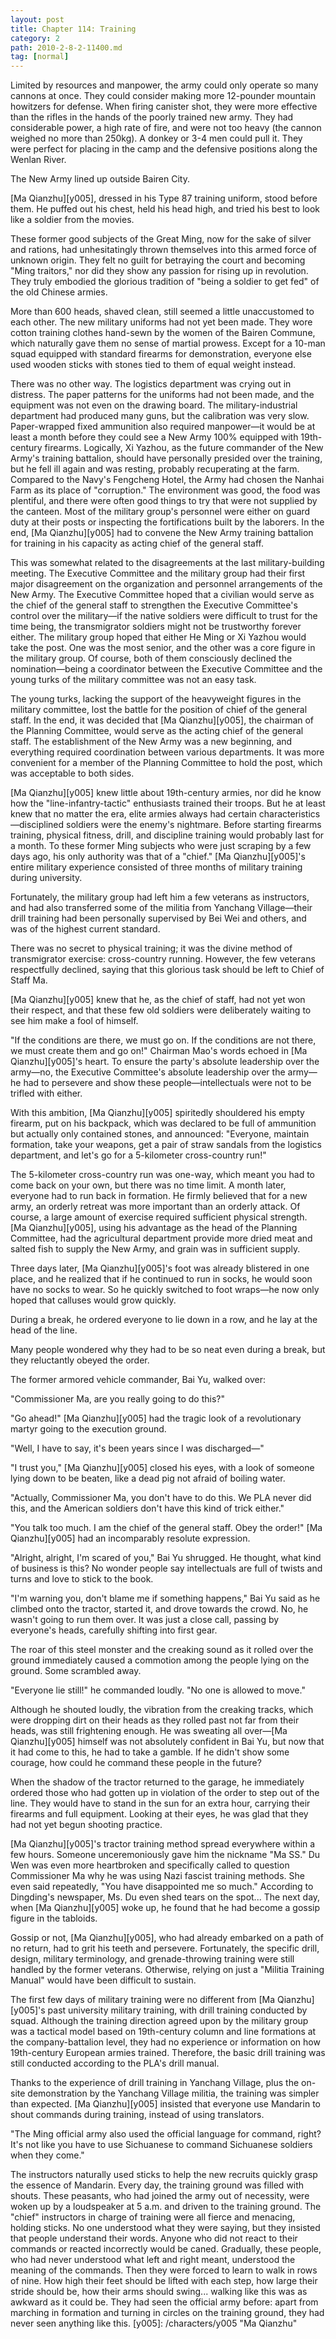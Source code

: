 ```yaml
---
layout: post
title: Chapter 114: Training
category: 2
path: 2010-2-8-2-11400.md
tag: [normal]
---
```


Limited by resources and manpower, the army could only operate so many cannons at once. They could consider making more 12-pounder mountain howitzers for defense. When firing canister shot, they were more effective than the rifles in the hands of the poorly trained new army. They had considerable power, a high rate of fire, and were not too heavy (the cannon weighed no more than 250kg). A donkey or 3-4 men could pull it. They were perfect for placing in the camp and the defensive positions along the Wenlan River.

The New Army lined up outside Bairen City.

[Ma Qianzhu][y005], dressed in his Type 87 training uniform, stood before them. He puffed out his chest, held his head high, and tried his best to look like a soldier from the movies.

These former good subjects of the Great Ming, now for the sake of silver and rations, had unhesitatingly thrown themselves into this armed force of unknown origin. They felt no guilt for betraying the court and becoming "Ming traitors," nor did they show any passion for rising up in revolution. They truly embodied the glorious tradition of "being a soldier to get fed" of the old Chinese armies.

More than 600 heads, shaved clean, still seemed a little unaccustomed to each other. The new military uniforms had not yet been made. They wore cotton training clothes hand-sewn by the women of the Bairen Commune, which naturally gave them no sense of martial prowess. Except for a 10-man squad equipped with standard firearms for demonstration, everyone else used wooden sticks with stones tied to them of equal weight instead.

There was no other way. The logistics department was crying out in distress. The paper patterns for the uniforms had not been made, and the equipment was not even on the drawing board. The military-industrial department had produced many guns, but the calibration was very slow. Paper-wrapped fixed ammunition also required manpower—it would be at least a month before they could see a New Army 100% equipped with 19th-century firearms. Logically, Xi Yazhou, as the future commander of the New Army's training battalion, should have personally presided over the training, but he fell ill again and was resting, probably recuperating at the farm. Compared to the Navy's Fengcheng Hotel, the Army had chosen the Nanhai Farm as its place of "corruption." The environment was good, the food was plentiful, and there were often good things to try that were not supplied by the canteen. Most of the military group's personnel were either on guard duty at their posts or inspecting the fortifications built by the laborers. In the end, [Ma Qianzhu][y005] had to convene the New Army training battalion for training in his capacity as acting chief of the general staff.

This was somewhat related to the disagreements at the last military-building meeting. The Executive Committee and the military group had their first major disagreement on the organization and personnel arrangements of the New Army. The Executive Committee hoped that a civilian would serve as the chief of the general staff to strengthen the Executive Committee's control over the military—if the native soldiers were difficult to trust for the time being, the transmigrator soldiers might not be trustworthy forever either. The military group hoped that either He Ming or Xi Yazhou would take the post. One was the most senior, and the other was a core figure in the military group. Of course, both of them consciously declined the nomination—being a coordinator between the Executive Committee and the young turks of the military committee was not an easy task.

The young turks, lacking the support of the heavyweight figures in the military committee, lost the battle for the position of chief of the general staff. In the end, it was decided that [Ma Qianzhu][y005], the chairman of the Planning Committee, would serve as the acting chief of the general staff. The establishment of the New Army was a new beginning, and everything required coordination between various departments. It was more convenient for a member of the Planning Committee to hold the post, which was acceptable to both sides.

[Ma Qianzhu][y005] knew little about 19th-century armies, nor did he know how the "line-infantry-tactic" enthusiasts trained their troops. But he at least knew that no matter the era, elite armies always had certain characteristics—disciplined soldiers were the enemy's nightmare. Before starting firearms training, physical fitness, drill, and discipline training would probably last for a month. To these former Ming subjects who were just scraping by a few days ago, his only authority was that of a "chief." [Ma Qianzhu][y005]'s entire military experience consisted of three months of military training during university.

Fortunately, the military group had left him a few veterans as instructors, and had also transferred some of the militia from Yanchang Village—their drill training had been personally supervised by Bei Wei and others, and was of the highest current standard.

There was no secret to physical training; it was the divine method of transmigrator exercise: cross-country running. However, the few veterans respectfully declined, saying that this glorious task should be left to Chief of Staff Ma.

[Ma Qianzhu][y005] knew that he, as the chief of staff, had not yet won their respect, and that these few old soldiers were deliberately waiting to see him make a fool of himself.

"If the conditions are there, we must go on. If the conditions are not there, we must create them and go on!" Chairman Mao's words echoed in [Ma Qianzhu][y005]'s heart. To ensure the party's absolute leadership over the army—no, the Executive Committee's absolute leadership over the army—he had to persevere and show these people—intellectuals were not to be trifled with either.

With this ambition, [Ma Qianzhu][y005] spiritedly shouldered his empty firearm, put on his backpack, which was declared to be full of ammunition but actually only contained stones, and announced: "Everyone, maintain formation, take your weapons, get a pair of straw sandals from the logistics department, and let's go for a 5-kilometer cross-country run!"

The 5-kilometer cross-country run was one-way, which meant you had to come back on your own, but there was no time limit. A month later, everyone had to run back in formation. He firmly believed that for a new army, an orderly retreat was more important than an orderly attack. Of course, a large amount of exercise required sufficient physical strength. [Ma Qianzhu][y005], using his advantage as the head of the Planning Committee, had the agricultural department provide more dried meat and salted fish to supply the New Army, and grain was in sufficient supply.

Three days later, [Ma Qianzhu][y005]'s foot was already blistered in one place, and he realized that if he continued to run in socks, he would soon have no socks to wear. So he quickly switched to foot wraps—he now only hoped that calluses would grow quickly.

During a break, he ordered everyone to lie down in a row, and he lay at the head of the line.

Many people wondered why they had to be so neat even during a break, but they reluctantly obeyed the order.

The former armored vehicle commander, Bai Yu, walked over:

"Commissioner Ma, are you really going to do this?"

"Go ahead!" [Ma Qianzhu][y005] had the tragic look of a revolutionary martyr going to the execution ground.

"Well, I have to say, it's been years since I was discharged—"

"I trust you," [Ma Qianzhu][y005] closed his eyes, with a look of someone lying down to be beaten, like a dead pig not afraid of boiling water.

"Actually, Commissioner Ma, you don't have to do this. We PLA never did this, and the American soldiers don't have this kind of trick either."

"You talk too much. I am the chief of the general staff. Obey the order!" [Ma Qianzhu][y005] had an incomparably resolute expression.

"Alright, alright, I'm scared of you," Bai Yu shrugged. He thought, what kind of business is this? No wonder people say intellectuals are full of twists and turns and love to stick to the book.

"I'm warning you, don't blame me if something happens," Bai Yu said as he climbed onto the tractor, started it, and drove towards the crowd. No, he wasn't going to run them over. It was just a close call, passing by everyone's heads, carefully shifting into first gear.

The roar of this steel monster and the creaking sound as it rolled over the ground immediately caused a commotion among the people lying on the ground. Some scrambled away.

"Everyone lie still!" he commanded loudly. "No one is allowed to move."

Although he shouted loudly, the vibration from the creaking tracks, which were dropping dirt on their heads as they rolled past not far from their heads, was still frightening enough. He was sweating all over—[Ma Qianzhu][y005] himself was not absolutely confident in Bai Yu, but now that it had come to this, he had to take a gamble. If he didn't show some courage, how could he command these people in the future?

When the shadow of the tractor returned to the garage, he immediately ordered those who had gotten up in violation of the order to step out of the line. They would have to stand in the sun for an extra hour, carrying their firearms and full equipment. Looking at their eyes, he was glad that they had not yet begun shooting practice.

[Ma Qianzhu][y005]'s tractor training method spread everywhere within a few hours. Someone unceremoniously gave him the nickname "Ma SS." Du Wen was even more heartbroken and specifically called to question Commissioner Ma why he was using Nazi fascist training methods. She even said repeatedly, "You have disappointed me so much." According to Dingding's newspaper, Ms. Du even shed tears on the spot... The next day, when [Ma Qianzhu][y005] woke up, he found that he had become a gossip figure in the tabloids.

Gossip or not, [Ma Qianzhu][y005], who had already embarked on a path of no return, had to grit his teeth and persevere. Fortunately, the specific drill, design, military terminology, and grenade-throwing training were still handled by the former veterans. Otherwise, relying on just a "Militia Training Manual" would have been difficult to sustain.

The first few days of military training were no different from [Ma Qianzhu][y005]'s past university military training, with drill training conducted by squad. Although the training direction agreed upon by the military group was a tactical model based on 19th-century column and line formations at the company-battalion level, they had no experience or information on how 19th-century European armies trained. Therefore, the basic drill training was still conducted according to the PLA's drill manual.

Thanks to the experience of drill training in Yanchang Village, plus the on-site demonstration by the Yanchang Village militia, the training was simpler than expected. [Ma Qianzhu][y005] insisted that everyone use Mandarin to shout commands during training, instead of using translators.

"The Ming official army also used the official language for command, right? It's not like you have to use Sichuanese to command Sichuanese soldiers when they come."

The instructors naturally used sticks to help the new recruits quickly grasp the essence of Mandarin. Every day, the training ground was filled with shouts. These peasants, who had joined the army out of necessity, were woken up by a loudspeaker at 5 a.m. and driven to the training ground. The "chief" instructors in charge of training were all fierce and menacing, holding sticks. No one understood what they were saying, but they insisted that people understand their words. Anyone who did not react to their commands or reacted incorrectly would be caned. Gradually, these people, who had never understood what left and right meant, understood the meaning of the commands. Then they were forced to learn to walk in rows of nine. How high their feet should be lifted with each step, how large their stride should be, how their arms should swing... walking like this was as awkward as it could be. They had seen the official army before: apart from marching in formation and turning in circles on the training ground, they had never seen anything like this.
[y005]: /characters/y005 "Ma Qianzhu"
